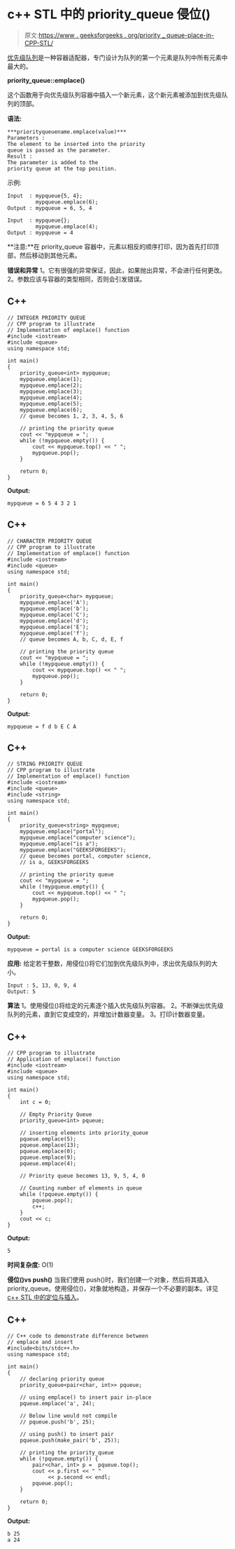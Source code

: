 # c++ STL 中的 priority_queue 侵位()

> 原文:[https://www . geeksforgeeks . org/priority _ queue-place-in-CPP-STL/](https://www.geeksforgeeks.org/priority_queue-emplace-in-cpp-stl/)

[优先级队列](https://www.geeksforgeeks.org/priority-queue-in-cpp-stl/)是一种容器适配器，专门设计为队列的第一个元素是队列中所有元素中最大的。

**priority_queue::emplace()**

这个函数用于向优先级队列容器中插入一个新元素，这个新元素被添加到优先级队列的顶部。

**语法:**

```
***priorityqueuename.emplace(value)***
Parameters :
The element to be inserted into the priority
queue is passed as the parameter.
Result :
The parameter is added to the
priority queue at the top position.
```

示例:

```
Input  : mypqueue{5, 4};
         mypqueue.emplace(6);
Output : mypqueue = 6, 5, 4

Input  : mypqueue{};
         mypqueue.emplace(4);
Output : mypqueue = 4
```

**注意:**在 priority_queue 容器中，元素以相反的顺序打印，因为首先打印顶部，然后移动到其他元素。

**错误和异常**
1。它有很强的异常保证，因此，如果抛出异常，不会进行任何更改。
2。参数应该与容器的类型相同，否则会引发错误。

## C++

```
// INTEGER PRIORITY QUEUE
// CPP program to illustrate
// Implementation of emplace() function
#include <iostream>
#include <queue>
using namespace std;

int main()
{
    priority_queue<int> mypqueue;
    mypqueue.emplace(1);
    mypqueue.emplace(2);
    mypqueue.emplace(3);
    mypqueue.emplace(4);
    mypqueue.emplace(5);
    mypqueue.emplace(6);
    // queue becomes 1, 2, 3, 4, 5, 6

    // printing the priority queue
    cout << "mypqueue = ";
    while (!mypqueue.empty()) {
        cout << mypqueue.top() << " ";
        mypqueue.pop();
    }

    return 0;
}
```

**Output:** 

```
mypqueue = 6 5 4 3 2 1
```

## C++

```
// CHARACTER PRIORITY QUEUE
// CPP program to illustrate
// Implementation of emplace() function
#include <iostream>
#include <queue>
using namespace std;

int main()
{
    priority_queue<char> mypqueue;
    mypqueue.emplace('A');
    mypqueue.emplace('b');
    mypqueue.emplace('C');
    mypqueue.emplace('d');
    mypqueue.emplace('E');
    mypqueue.emplace('f');
    // queue becomes A, b, C, d, E, f

    // printing the priority queue
    cout << "mypqueue = ";
    while (!mypqueue.empty()) {
        cout << mypqueue.top() << " ";
        mypqueue.pop();
    }

    return 0;
}
```

**Output:** 

```
mypqueue = f d b E C A
```

## C++

```
// STRING PRIORITY QUEUE
// CPP program to illustrate
// Implementation of emplace() function
#include <iostream>
#include <queue>
#include <string>
using namespace std;

int main()
{
    priority_queue<string> mypqueue;
    mypqueue.emplace("portal");
    mypqueue.emplace("computer science");
    mypqueue.emplace("is a");
    mypqueue.emplace("GEEKSFORGEEKS");
    // queue becomes portal, computer science,
    // is a, GEEKSFORGEEKS

    // printing the priority queue
    cout << "mypqueue = ";
    while (!mypqueue.empty()) {
        cout << mypqueue.top() << " ";
        mypqueue.pop();
    }

    return 0;
}
```

**Output:** 

```
mypqueue = portal is a computer science GEEKSFORGEEKS
```

**应用:**
给定若干整数，用侵位()将它们加到优先级队列中，求出优先级队列的大小。

```
Input : 5, 13, 0, 9, 4
Output: 5
```

**算法**
1。使用侵位()将给定的元素逐个插入优先级队列容器。
2。不断弹出优先级队列的元素，直到它变成空的，并增加计数器变量。
3。打印计数器变量。

## C++

```
// CPP program to illustrate
// Application of emplace() function
#include <iostream>
#include <queue>
using namespace std;

int main()
{
    int c = 0;

    // Empty Priority Queue
    priority_queue<int> pqueue;

    // inserting elements into priority_queue
    pqueue.emplace(5);
    pqueue.emplace(13);
    pqueue.emplace(0);
    pqueue.emplace(9);
    pqueue.emplace(4);

    // Priority queue becomes 13, 9, 5, 4, 0

    // Counting number of elements in queue
    while (!pqueue.empty()) {
        pqueue.pop();
        c++;
    }
    cout << c;
}
```

**Output:** 

```
5
```

**时间复杂度:** O(1)

**侵位()vs push()**
当我们使用 push()时，我们创建一个对象，然后将其插入 priority_queue。使用侵位()，对象就地构造，并保存一个不必要的副本。详见[c++ STL 中的定位与插入](https://www.geeksforgeeks.org/emplace-vs-insert-c-stl/)。

## C++

```
// C++ code to demonstrate difference between
// emplace and insert
#include<bits/stdc++.h>
using namespace std;

int main()
{
    // declaring priority queue
    priority_queue<pair<char, int>> pqueue;

    // using emplace() to insert pair in-place
    pqueue.emplace('a', 24);

    // Below line would not compile
    // pqueue.push('b', 25);   

    // using push() to insert pair
    pqueue.push(make_pair('b', 25));   

    // printing the priority_queue
    while (!pqueue.empty()) {
        pair<char, int> p =  pqueue.top();
        cout << p.first << " "
             << p.second << endl;
        pqueue.pop();
    }

    return 0;
}
```

**Output:** 

```
b 25
a 24
```